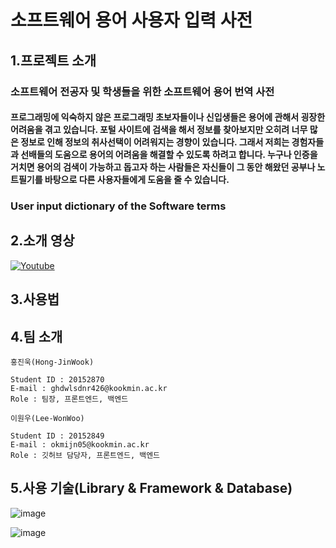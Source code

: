 # 소프트웨어 용어 사용자 입력 사전

## 1.프로젝트 소개

### 소프트웨어 전공자 및 학생들을 위한 소프트웨어 용어 번역 사전
#### 프로그래밍에 익숙하지 않은 프로그래밍 초보자들이나 신입생들은 용어에 관해서 굉장한 어려움을 겪고 있습니다. 포털 사이트에 검색을 해서 정보를 찾아보지만 오히려 너무 많은 정보로 인해 정보의 취사선택이 어려워지는 경향이 있습니다. 그래서 저희는 경험자들과 선배들의 도움으로 용어의 어려움을 해결할 수 있도록 하려고 합니다. 누구나 인증을 거치면 용어의 검색이 가능하고 돕고자 하는 사람들은 자신들이 그 동안 해왔던 공부나 노트필기를 바탕으로 다른 사용자들에게 도움을 줄 수 있습니다.
### User input dictionary of the Software terms

## 2.소개 영상

[![Youtube](https://img.youtube.com/vi/IprpdnapaiM/maxresdefault.jpg)](https://www.youtube.com/watch?v=IprpdnapaiM)

## 3.사용법

## 4.팀 소개

```
홍진욱(Hong-JinWook)

Student ID : 20152870
E-mail : ghdwlsdnr426@kookmin.ac.kr
Role : 팀장, 프론트엔드, 백엔드
```

```
이원우(Lee-WonWoo)

Student ID : 20152849
E-mail : okmijn05@kookmin.ac.kr
Role : 깃허브 담당자, 프론트엔드, 백엔드
```

## 5.사용 기술(Library & Framework & Database)
![image](https://user-images.githubusercontent.com/37397547/113504718-d8254c00-9574-11eb-8ec1-f177af891d59.png)

![image](https://user-images.githubusercontent.com/37397547/113504754-128ee900-9575-11eb-8523-bea6aa109733.png)
